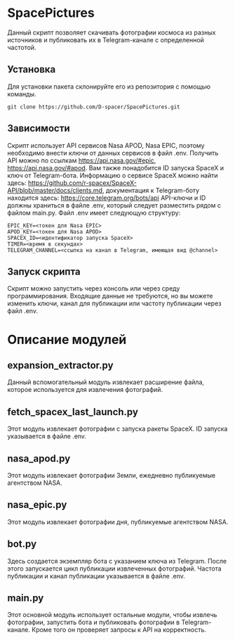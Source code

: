 SpacePictures
====

Данный скрипт позволяет скачивать фотографии космоса из разных источников и публиковать их в Telegram-канале с определенной частотой.

Установка
-
Для установки пакета склонируйте его из репозитория с помощью команды.

```git clone https://github.com/D-spacer/SpacePictures.git```

Зависимости
-
Скрипт использует API сервисов Nasa APOD, Nasa EPIC, поэтому необходимо внести ключи от данных сервисов в файл .env. Получить API можно по ссылкам https://api.nasa.gov/#epic, https://api.nasa.gov/#apod. Вам также понадобится ID запуска SpaceX и ключ от Telegram-бота. Информацию о сервисе SpaceX можно найти здесь:
https://github.com/r-spacex/SpaceX-API/blob/master/docs/clients.md, документация к Telegram-боту находится здесь: https://core.telegram.org/bots/api
API-ключи и ID должны храниться в файле .env, который следует разместить рядом с файлом main.py. Файл .env имеет следующую структуру:
```
EPIC_KEY=<токен для Nasa EPIC>
APOD_KEY=<токен для Nasa APOD>
SPACEX_ID=<идентификатор запуска SpaceX>
TIMER=<время в секундах>
TELEGRAM_CHANNEL=<ссылка на канал в Telegram, имеющая вид @channel>
```

Запуск скрипта
-
Скрипт можно запустить через консоль или через среду программирования. Входящие данные не требуются, но вы можете изменить ключи, канал для публикации или частоту публикации через файл .env.

# Описание модулей

expansion_extractor.py
-
Данный вспомогательный модуль извлекает расширение файла, которое используется для извлечения фотографий.

fetch_spacex_last_launch.py
-
Этот модуль извлекает фотографии с запуска ракеты SpaceX. ID запуска указывается в файле .env.

nasa_apod.py
-
Этот модуль извлекает фотографии Земли, ежедневно публикуемые агентством NASA.

nasa_epic.py
-
Этот модуль извлекает фотографии дня, публикуемые агентством NASA.

bot.py
-
Здесь создается экземпляр бота с указанием ключа из Telegram. После этого запускается цикл публикации извлеченных фотографий. Частота публикации и канал публикации указывается в файле .env.

main.py
-
Этот основной модуль использует остальные модули, чтобы извлечь фотографии, запустить бота и публиковать фотографии в Telegram-канале. Кроме того он проверяет запросы к API на корректность.

